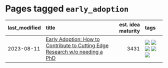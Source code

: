# Pages tagged `early_adoption`

|last_modified|title|est. idea maturity|tags
|:---|:---|---:|:---|
|2023-08-11|[Early Adoption: How to Contribute to Cutting Edge Research w/o needing a PhD](../early_adoption_and_fomo.md)|3431|[![](https://img.shields.io/badge/tag-autobiographical-95bed6)](../tags/autobiographical.md) [![](https://img.shields.io/badge/tag-career_advice-d2ea1b)](../tags/career_advice.md) [![](https://img.shields.io/badge/tag-early_adoption-dce8fa)](../tags/early_adoption.md) [![](https://img.shields.io/badge/tag-mentoring-82f36e)](../tags/mentoring.md) [![](https://img.shields.io/badge/tag-reddit-ac8815)](../tags/reddit.md)|